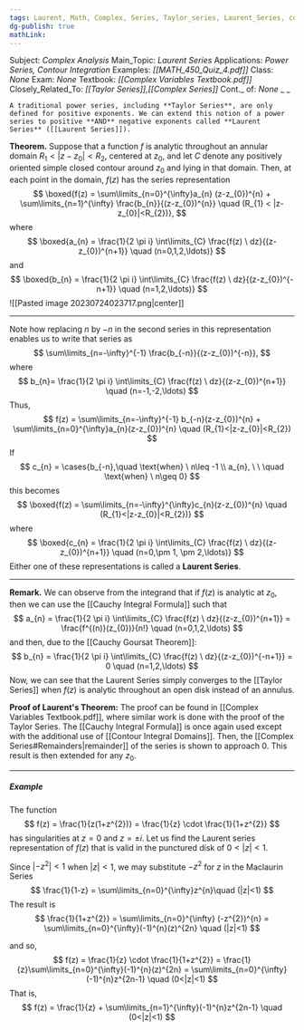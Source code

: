 ```yaml
---
tags: Laurent, Math, Complex, Series, Taylor_series, Laurent_Series, contour, integration
dg-publish: true
mathLink: 
---
```

Subject: _Complex Analysis_
Main\_Topic: _Laurent Series_
Applications: _Power Series, Contour Integration_
Examples: _[[MATH_450_Quiz_4.pdf]]_
Class: _None_
Exam: _None_
Textbook: _[[Complex Variables Textbook.pdf]]_
Closely\_Related\_To: _[[Taylor Series]],[[Complex Series]]_
Cont.\_ of: _None_ 
_
_

```ad-Definition
A traditional power series, including **Taylor Series**, are only defined for positive exponents. We can extend this notion of a power series to positive **AND** negative exponents called **Laurent Series** ([[Laurent Series]]).
```

**Theorem.**  Suppose that a function $f$ is analytic throughout an annular domain $R_{1}<|z-z_{0}|<R_{2}$, centered at $z_{0}$, and let $C$ denote any positively oriented simple closed contour around $z_{0}$ and lying in that domain. Then, at each point in the domain, $f(z)$ has the series representation
$$
\boxed{f(z) = \sum\limits_{n=0}^{\infty}a_{n} (z-z_{0})^{n} + \sum\limits_{n=1}^{\infty} \frac{b_{n}}{(z-z_{0})^{n}} \quad (R_{1} < |z-z_{0}|<R_{2})},
$$
where 
$$
\boxed{a_{n} = \frac{1}{2 \pi i} \int\limits_{C} \frac{f(z) \ dz}{(z-z_{0})^{n+1}} \quad (n=0,1,2,\ldots)}
$$
and 
$$
\boxed{b_{n} = \frac{1}{2 \pi i} \int\limits_{C} \frac{f(z) \ dz}{(z-z_{0})^{-n+1}} \quad (n=1,2,\ldots)}
$$
![[Pasted image 20230724023717.png|center]]

---
Note how replacing $n$ by $-n$ in the second series in this representation enables us to write that series as 
$$
\sum\limits_{n=-\infty}^{-1} \frac{b_{-n}}{(z-z_{0})^{-n}},
$$
where 
$$
b_{n}= \frac{1}{2 \pi i} \int\limits_{C} \frac{f(z) \ dz}{(z-z_{0})^{n+1}} \quad (n=-1,-2,\ldots)
$$
Thus,
$$
f(z) = \sum\limits_{n=-\infty}^{-1} b_{-n}(z-z_{0})^{n} + \sum\limits_{n=0}^{\infty}a_{n}(z-z_{0})^{n} \quad (R_{1}<|z-z_{0}|<R_{2})
$$
If 
$$
c_{n} = \cases{b_{-n},\quad \text{when} \ n\leq -1 \\
a_{n},  \ \ \quad \text{when} \ n\geq 0}
$$
this becomes 
$$
\boxed{f(z) = \sum\limits_{n=-\infty}^{\infty}c_{n}(z-z_{0})^{n} \quad (R_{1}<|z-z_{0}|<R_{2})}
$$
where 
$$
\boxed{c_{n} = \frac{1}{2 \pi i} \int\limits_{C} \frac{f(z) \ dz}{(z-z_{0})^{n+1}} \quad (n=0,\pm 1, \pm 2,\ldots)}
$$
Either one of these representations is called a **Laurent Series**. 

---
**Remark.**  We can observe from the integrand that if $f(z)$ is analytic at $z_{0}$, then we can use the [[Cauchy Integral Formula]] such that  
$$
a_{n} = \frac{1}{2 \pi i} \int\limits_{C} \frac{f(z) \ dz}{(z-z_{0})^{n+1}} = \frac{f^{(n)}(z_{0})}{n!} \quad (n=0,1,2,\ldots) 
$$
and then, due to the [[Cauchy Goursat Theorem]]:
$$
b_{n} = \frac{1}{2 \pi i} \int\limits_{C} \frac{f(z) \ dz}{(z-z_{0})^{-n+1}} = 0 \quad (n=1,2,\ldots)
$$
Now, we can see that the Laurent Series simply converges to the [[Taylor Series]] when $f(z)$ is analytic throughout an open disk instead of an annulus. 

**Proof of Laurent's Theorem:**  The proof can be found in [[Complex Variables Textbook.pdf]], where similar work is done with the proof of the Taylor Series. The [[Cauchy Integral Formula]] is once again used except with the additional use of [[Contour Integral Domains]]. Then, the [[Complex Series#Remainders|remainder]] of the series is shown to approach $0$. This result is then extended for any $z_{0}$. 

---
##### Example 
The function 
$$
f(z) = \frac{1}{z(1+z^{2})} = \frac{1}{z} \cdot \frac{1}{1+z^{2}}
$$
has singularities at $z=0$ and $z=\pm i$. Let us find the Laurent series representation of $f(z)$ that is valid in the punctured disk of $0<|z|<1$. 

Since $|-z^{2}|<1$ when $|z|<1$, we may substitute $-z^{2}$ for $z$ in the Maclaurin Series
$$
\frac{1}{1-z} = \sum\limits_{n=0}^{\infty}z^{n}\quad (|z|<1)
$$
The result is 
$$
\frac{1}{1+z^{2}} = \sum\limits_{n=0}^{\infty} (-z^{2})^{n} = \sum\limits_{n=0}^{\infty}(-1)^{n}(z)^{2n} \quad (|z|<1)
$$

and so,
$$
f(z) = \frac{1}{z} \cdot \frac{1}{1+z^{2}} = \frac{1}{z}\sum\limits_{n=0}^{\infty}(-1)^{n}(z)^{2n} = \sum\limits_{n=0}^{\infty}(-1)^{n}z^{2n-1} \quad (0<|z|<1)
$$
That is,
$$
f(z) = \frac{1}{z} + \sum\limits_{n=1}^{\infty}(-1)^{n}z^{2n-1} \quad (0<|z|<1)
$$
